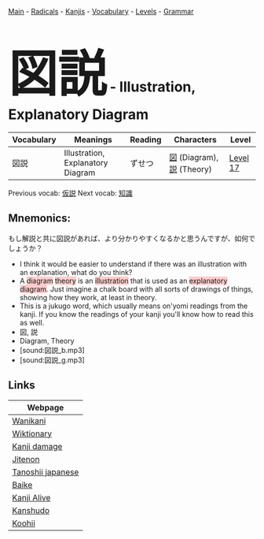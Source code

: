 <style> bigfont {font-size: 100px}</style>
[Main](../README.md) -
[Radicals](../radicals.md) -
[Kanjis](../kanjis.md) -
[Vocabulary](../vocabulary.md) -
[Levels](../levels.md) -
[Grammar](../grammar.md)
# <bigfont> 図説</bigfont> - Illustration, Explanatory Diagram 

| Vocabulary | Meanings | Reading | Characters | Level |
| --- | --- | --- | --- | --- |
| 図説 | Illustration, Explanatory Diagram | ずせつ |  [図](../kanjis/図.md) (Diagram), [説](../kanjis/説.md) (Theory) | [Level 17](../levels/wk_level17.md) |

Previous vocab: [仮説](仮説.md) Next vocab: [知識](知識.md) 

## Mnemonics:
もし解説と共に図説があれば、より分かりやすくなるかと思うんですが、如何でしょうか？
* I think it would be easier to understand if there was an illustration with an explanation, what do you think?
* A <span style="background-color:#ffcccb"> diagram</span> <span style="background-color:#ffcccb"> theory</span> is an <span style="background-color:#ffcccb"> illustration</span> that is used as an <span style="background-color:#ffcccb"> explanatory diagram</span>. Just imagine a chalk board with all sorts of drawings of things, showing how they work, at least in theory.
* This is a jukugo word, which usually means on'yomi readings from the kanji. If you know the readings of your kanji you'll know how to read this as well.
* 図, 説
* Diagram, Theory
* [sound:図説_b.mp3]
* [sound:図説_g.mp3]


## Links 

| Webpage |
| --- |
| [Wanikani          ](https://www.wanikani.com/kanji/図説) |
| [Wiktionary        ](https://en.wiktionary.org/wiki/図説) |
| [Kanji damage      ](http://www.kanjidamage.com/kanji/search?utf8=✓&q=図説) |
| [Jitenon           ](https://jitenon.com/kanji/図説) |
| [Tanoshii japanese ](https://www.tanoshiijapanese.com/dictionary/kanji.cfm?k=図説) |
| [Baike             ](https://baike.baidu.com/item/図説) |
| [Kanji Alive       ](https://app.kanjialive.com/図説) |
| [Kanshudo          ](https://www.kanshudo.com/searchmn?q=図説) |
| [Koohii            ](https://kanji.koohii.com/study/kanji/図説) |
